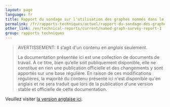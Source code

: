 ```yaml
---
layout: page
language: fr
title: Rapport du sondage sur l'utilisation des graphes nommés dans le secteur patrimonial (partie 1)
permalink: /fr/rapports-techniques/actuel/rapport-du-sondage-des-graphes-nommes-1
other_link: /en/technical-reports/current/named-graph-survey-report-1
group: rapports techniques
---
```


> <span class="disclaimer">AVERTISSEMENT: Il s’agit d'un contenu en *anglais* seulement.</span>
> 
> La documentation présentée ici est une collection de documents de travail. À ce titre, bien qu’elle soit publiquement disponible, elle ne constitue en rien une publication officielle et des changements y sont apportés sur une base régulière. En raison de ces modifications régulières, <span class="disclaimer">la majorité du contenu présenté ici n'est disponible qu'en anglais et ne sera traduit que lors de la publication d'une version stable et officielle de cette documentation.</span>

Veuillez visiter [la version anglaise ici](/collections-model/en/technical-reports/current/named-graph-survey-report-1).